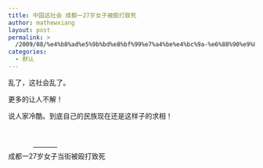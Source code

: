 ```yaml
---
title: 中国这社会 成都一27岁女子被殴打致死
author: mathewxiang
layout: post
permalink: >
  /2009/08/%e4%b8%ad%e5%9b%bd%e8%bf%99%e7%a4%be%e4%bc%9a-%e6%88%90%e9%83%bd%e4%b8%8027%e5%b2%81%e5%a5%b3%e5%ad%90%e8%a2%ab%e6%ae%b4%e6%89%93%e8%87%b4%e6%ad%bb/
categories:
  - 默认
---
```

乱了，这社会乱了。

更多的让人不解！

说人家冷酷。到底自己的民族现在还是这样子的求相！

 

             ———–     
成都一27岁女子当街被殴打致死